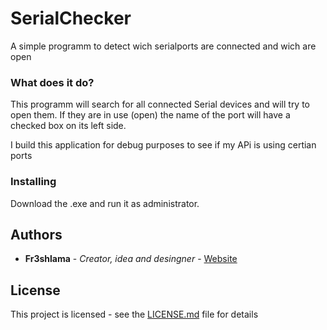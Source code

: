 # SerialChecker

A simple programm to detect wich serialports are connected and wich are open

### What does it do?

This programm will search for all connected Serial devices and will try to open them. If they are in use (open) the name of the port will have a checked box on its left side.

I build this application for debug purposes to see if my APi is using certian ports

### Installing

Download the .exe and run it as administrator.

## Authors

* **Fr3shlama** - *Creator, idea and desingner* - [Website](https://lama.host)

## License

This project is licensed - see the [LICENSE.md](LICENSE.md) file for details

